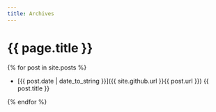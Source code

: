 ```yaml
---
title: Archives
---
```


# {{ page.title }}

{% for post in site.posts %}

- [{{ post.date | date_to_string }}]({{ site.github.url }}{{ post.url }}) {{ post.title }}

{% endfor %}